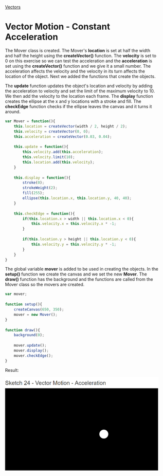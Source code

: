 [Vectors](../)

# Vector Motion - Constant Acceleration

The Mover class is created. The Mover's **location** is set at half the width and half the height using the **createVector()** function. The **velocity** is set to 0 on this exercise so we can test the acceleration and the **acceleration** is set using the **createVector()** function and we give it a small number. The acceleration affects the velocity and the velocity in its turn affects the location of the object. Next we added the functions that create the objects.

The **update** function updates the object's location and velocity by adding the acceleration to velocity and set the limit of the maximum velocity to 10. We then add the velocity to the location each frame. The **display** function creates the ellipse at the x and y locations with a stroke and fill. The **checkEdge** function checks if the ellipse leaves the canvas and it turns it around.

```js
var Mover = function(){
    this.location = createVector(width / 2, height / 2);
    this.velocity = createVector(0, 0);
    this.acceleration = createVector(0.03, 0.04);

    this.update = function(){
        this.velocity.add(this.acceleration);
        this.velocity.limit(10);
        this.location.add(this.velocity);
    }

    this.display = function(){
        stroke(0);
        strokeWeight(2);
        fill(255);
        ellipse(this.location.x, this.location.y, 40, 40);
    }

    this.checkEdge = function(){
        if(this.location.x > width || this.location.x < 0){
            this.velocity.x = this.velocity.x * -1;
        }

        if(this.location.y > height || this.location.y < 0){
            this.velocity.y = this.velocity.y * -1;
        }
    }
}
```

The global variable **mover** is added to be used in creating the objects. In the **setup()** function we create the canvas and we set the new **Mover**. The **draw()** function has the background and the functions are called from the Mover class so the movers are created.

```js
var mover;

function setup(){
    createCanvas(650, 350);
    mover = new Mover();
}

function draw(){
    background(0);

    mover.update();
    mover.display();
    mover.checkEdge();
}
```


Result:

![Vector Motion - Acceleration](img/Sketch24.PNG?raw=true " Vector Motion - Acceleration")
